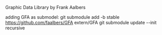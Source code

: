 Graphic Data Library by Frank Aalbers

adding GFA as submodel:
git submodule add -b stable https://github.com/faalbers/GFA extern/GFA
git submodule update --init recursive
